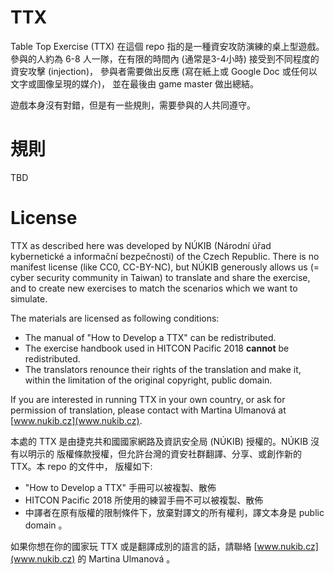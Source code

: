 # TTX
Table Top Exercise (TTX) 在這個 repo 指的是一種資安攻防演練的桌上型遊戲。
參與的人約為 6-8 人一隊，在有限的時間內 (通常是3-4小時) 接受到不同程度的資安攻擊 (injection)，
參與者需要做出反應 (寫在紙上或 Google Doc 或任何以文字或圖像呈現的媒介)，
並在最後由 game master 做出總結。

遊戲本身沒有對錯，但是有一些規則，需要參與的人共同遵守。

# 規則
TBD


# License
TTX as described here was developed by NÚKIB (Národní úřad kybernetické a
informační bezpečnosti) of the Czech Republic.  There is no manifest license
(like CC0, CC-BY-NC), but NÚKIB generously allows us (= cyber security
community in Taiwan) to translate and share the exercise, and to create new
exercises to match the scenarios which we want to simulate.

The materials are licensed as following conditions:

- The manual of "How to Develop a TTX" can be redistributed.
- The exercise handbook used in HITCON Pacific 2018 **cannot** be redistributed.
- The translators renounce their rights of the translation and make it, within the
  limitation of the original copyright, public domain.

If you are interested in running TTX in your own country, or ask for permission
of translation, please contact with Martina Ulmanová at [www.nukib.cz](www.nukib.cz).

本處的 TTX 是由捷克共和國國家網路及資訊安全局 (NÚKIB) 授權的。NÚKIB 沒有以明示的
版權條款授權，但允許台灣的資安社群翻譯、分享、或創作新的 TTX。本 repo 的文件中，
版權如下:

- "How to Develop a TTX" 手冊可以被複製、散佈
- HITCON Pacific 2018 所使用的練習手冊不可以被複製、散佈
- 中譯者在原有版權的限制條件下，放棄對譯文的所有權利，譯文本身是 public domain 。

如果你想在你的國家玩 TTX 或是翻譯成別的語言的話，請聯絡 [www.nukib.cz](www.nukib.cz) 的
Martina Ulmanová 。
